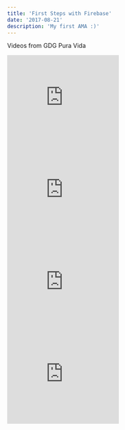 ```yaml
---
title: 'First Steps with Firebase'
date: '2017-08-21'
description: 'My first AMA :)'
---
```


Videos from GDG Pura Vida

<iframe width="260" height="215" src="https://www.youtube.com/embed/5yGmd-ecLco" frameborder="0" allow="accelerometer; autoplay; encrypted-media; gyroscope; picture-in-picture" allowfullscreen></iframe>

<iframe width="260" height="215" src="https://www.youtube.com/embed/Emf_F61icA8" frameborder="0" allow="accelerometer; autoplay; encrypted-media; gyroscope; picture-in-picture" allowfullscreen></iframe>

<iframe width="260" height="215" src="https://www.youtube.com/embed/qIkQ-5TmVk0" frameborder="0" allow="accelerometer; autoplay; encrypted-media; gyroscope; picture-in-picture" allowfullscreen></iframe>


<iframe width="260" height="215" src="https://www.youtube.com/embed/m--P3S2ZKA0" frameborder="0" allow="accelerometer; autoplay; encrypted-media; gyroscope; picture-in-picture" allowfullscreen></iframe>